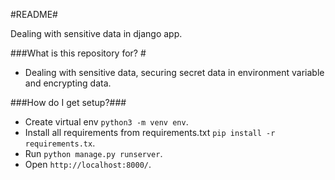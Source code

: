 #README#

Dealing with sensitive data in django app.

###What is this repository for? #

* Dealing with sensitive data, securing secret data in environment variable and encrypting data.

###How do I get setup?###

* Create virtual env `python3 -m venv env`.
* Install all requirements from requirements.txt `pip install -r requirements.tx`.
* Run `python manage.py runserver`.
* Open `http://localhost:8000/`.
